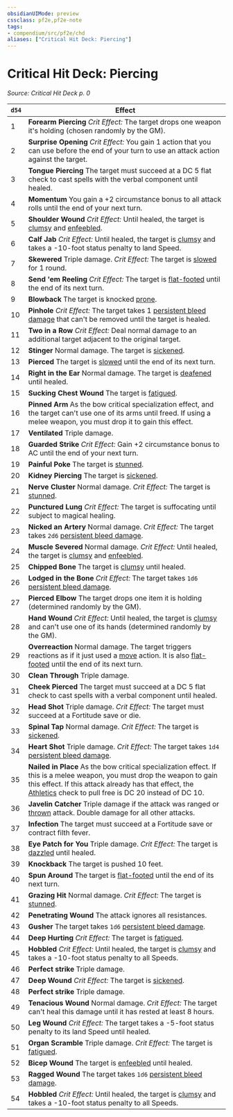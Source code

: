 ```yaml
---
obsidianUIMode: preview
cssclass: pf2e,pf2e-note
tags:
- compendium/src/pf2e/chd
aliases: ["Critical Hit Deck: Piercing"]
---
```

# Critical Hit Deck: Piercing  
*Source: Critical Hit Deck p. 0*  

| `d54` | Effect |
|-------|--------|
| 1 | **Forearm Piercing** _Crit Effect:_ The target drops one weapon it's holding (chosen randomly by the GM). |
| 2 | **Surprise Opening** _Crit Effect:_ You gain 1 action that you can use before the end of your turn to use an attack action against the target. |
| 3 | **Tongue Piercing** The target must succeed at a DC 5 flat check to cast spells with the verbal component until healed. |
| 4 | **Momentum** You gain a +2 circumstance bonus to all attack rolls until the end of your next turn. |
| 5 | **Shoulder Wound** _Crit Effect:_ Until healed, the target is [clumsy](../conditions.md#Clumsy) and [enfeebled](../conditions.md#Enfeebled). |
| 6 | **Calf Jab** _Crit Effect:_ Until healed, the target is [clumsy](../conditions.md#Clumsy) and takes a -10-foot status penalty to land Speed. |
| 7 | **Skewered** Triple damage. _Crit Effect:_ The target is [slowed](../conditions.md#Slowed) for 1 round. |
| 8 | **Send 'em Reeling** _Crit Effect:_ The target is [flat-footed](../conditions.md#Flat-footed) until the end of its next turn. |
| 9 | **Blowback** The target is knocked [prone](../conditions.md#Prone). |
| 10 | **Pinhole** _Crit Effect:_ The target takes 1 [persistent bleed damage](../conditions.md#Persistent%20Damage) that can't be removed until the target is healed. |
| 11 | **Two in a Row** _Crit Effect:_ Deal normal damage to an additional target adjacent to the original target. |
| 12 | **Stinger** Normal damage. The target is [sickened](../conditions.md#Sickened). |
| 13 | **Pierced** The target is [slowed](../conditions.md#Slowed) until the end of its next turn. |
| 14 | **Right in the Ear** Normal damage. The target is [deafened](../conditions.md#Deafened) until healed. |
| 15 | **Sucking Chest Wound** The target is [fatigued](../conditions.md#Fatigued). |
| 16 | **Pinned Arm** As the bow critical specialization effect, and the target can't use one of its arms until freed. If using a melee weapon, you must drop it to gain this effect. |
| 17 | **Ventilated** Triple damage. |
| 18 | **Guarded Strike** _Crit Effect:_ Gain +2 circumstance bonus to AC until the end of your next turn. |
| 19 | **Painful Poke** The target is [stunned](../conditions.md#Stunned). |
| 20 | **Kidney Piercing** The target is [sickened](../conditions.md#Sickened). |
| 21 | **Nerve Cluster** Normal damage. _Crit Effect:_ The target is [stunned](../conditions.md#Stunned). |
| 22 | **Punctured Lung** _Crit Effect:_ The target is suffocating until subject to magical healing. |
| 23 | **Nicked an Artery** Normal damage. _Crit Effect:_ The target takes `2d6` [persistent bleed damage](../conditions.md#Persistent%20Damage). |
| 24 | **Muscle Severed** Normal damage. _Crit Effect:_ Until healed, the target is [clumsy](../conditions.md#Clumsy) and [enfeebled](../conditions.md#Enfeebled). |
| 25 | **Chipped Bone** The target is [clumsy](../conditions.md#Clumsy) until healed. |
| 26 | **Lodged in the Bone** _Crit Effect:_ The target takes `1d6` [persistent bleed damage](../conditions.md#Persistent%20Damage). |
| 27 | **Pierced Elbow** The target drops one item it is holding (determined randomly by the GM). |
| 28 | **Hand Wound** _Crit Effect:_ Until healed, the target is [clumsy](../conditions.md#Clumsy) and can't use one of its hands (determined randomly by the GM). |
| 29 | **Overreaction** Normal damage. The target triggers reactions as if it just used a [move](../traits/move.md) action. It is also [flat-footed](../conditions.md#Flat-footed) until the end of its next turn. |
| 30 | **Clean Through** Triple damage. |
| 31 | **Cheek Pierced** The target must succeed at a DC 5 flat check to cast spells with a verbal component until healed. |
| 32 | **Head Shot** Triple damage. _Crit Effect:_ The target must succeed at a Fortitude save or die. |
| 33 | **Spinal Tap** Normal damage. _Crit Effect:_ The target is [sickened](../conditions.md#Sickened). |
| 34 | **Heart Shot** Triple damage. _Crit Effect:_ The target takes `1d4` [persistent bleed damage](../conditions.md#Persistent%20Damage). |
| 35 | **Nailed in Place** As the bow critical specialization effect. If this is a melee weapon, you must drop the weapon to gain this effect. If this attack already has that effect, the [Athletics](../../Compendium/skills.md#Athletics) check to pull free is DC 20 instead of DC 10. |
| 36 | **Javelin Catcher** Triple damage if the attack was ranged or [thrown](../traits/thrown.md) attack. Double damage for all other attacks. |
| 37 | **Infection** The target must succeed at a Fortitude save or contract filth fever. |
| 38 | **Eye Patch for You** Triple damage. _Crit Effect:_ The target is [dazzled](../conditions.md#Dazzled) until healed. |
| 39 | **Knockback** The target is pushed 10 feet. |
| 40 | **Spun Around** The target is [flat-footed](../conditions.md#Flat-footed) until the end of its next turn. |
| 41 | **Grazing Hit** Normal damage. _Crit Effect:_ The target is [stunned](../conditions.md#Stunned). |
| 42 | **Penetrating Wound** The attack ignores all resistances. |
| 43 | **Gusher** The target takes `1d6` [persistent bleed damage](../conditions.md#Persistent%20Damage). |
| 44 | **Deep Hurting** _Crit Effect:_ The target is [fatigued](../conditions.md#Fatigued). |
| 45 | **Hobbled** _Crit Effect:_ Until healed, the target is [clumsy](../conditions.md#Clumsy) and takes a -10-foot status penalty to all Speeds. |
| 46 | **Perfect strike** Triple damage. |
| 47 | **Deep Wound** _Crit Effect:_ The target is [sickened](../conditions.md#Sickened). |
| 48 | **Perfect strike** Triple damage. |
| 49 | **Tenacious Wound** Normal damage. _Crit Effect:_ The target can't heal this damage until it has rested at least 8 hours. |
| 50 | **Leg Wound** _Crit Effect:_ The target takes a -5-foot status penalty to its land Speed until healed. |
| 51 | **Organ Scramble** Triple damage. _Crit Effect:_ The target is [fatigued](../conditions.md#Fatigued). |
| 52 | **Bicep Wound** The target is [enfeebled](../conditions.md#Enfeebled) until healed. |
| 53 | **Ragged Wound** The target takes `1d6` [persistent bleed damage](../conditions.md#Persistent%20Damage). |
| 54 | **Hobbled** _Crit Effect:_ Until healed, the target is [clumsy](../conditions.md#Clumsy) and takes a -10-foot status penalty to all Speeds. |